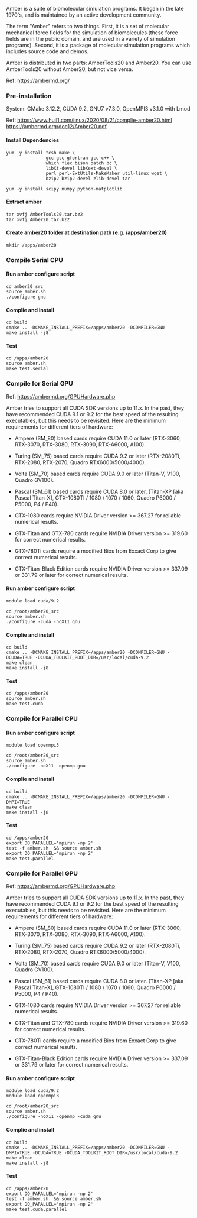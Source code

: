 Amber is a suite of biomolecular simulation programs. It began in the late 1970's, and is maintained by an active development community.

The term "Amber" refers to two things. First, it is a set of molecular mechanical force fields for the simulation of biomolecules (these force fields are in the public domain, and are used in a variety of simulation programs). Second, it is a package of molecular simulation programs which includes source code and demos.

Amber is distributed in two parts: AmberTools20 and Amber20. You can use AmberTools20 without Amber20, but not vice versa.

Ref: https://ambermd.org/


### Pre-installation

System: CMake 3.12.2, CUDA 9.2, GNU7 v7.3.0, OpenMPI3 v3.1.0 with Lmod

Ref: 
https://www.hull1.com/linux/2020/08/21/complie-amber20.html
https://ambermd.org/doc12/Amber20.pdf

#### Install Dependencies
```
yum -y install tcsh make \
			   gcc gcc-gfortran gcc-c++ \
			   which flex bison patch bc \
			   libXt-devel libXext-devel \
			   perl perl-ExtUtils-MakeMaker util-linux wget \
			   bzip2 bzip2-devel zlib-devel tar

yum -y install scipy numpy python-matplotlib
```

#### Extract amber
```
tar xvfj AmberTools20.tar.bz2
tar xvfj Amber20.tar.bz2
```
#### Create amber20 folder at destination path (e.g. /apps/amber20)
```
mkdir /apps/amber20
```

### Compile Serial CPU

#### Run amber configure script
```
cd amber20_src
source amber.sh
./configure gnu
```

#### Complie and install
```
cd build
cmake .. -DCMAKE_INSTALL_PREFIX=/apps/amber20 -DCOMPILER=GNU
make install -j8
```

#### Test
```
cd /apps/amber20
source amber.sh
make test.serial
```

### Compile for Serial GPU

Ref: https://ambermd.org/GPUHardware.php

Amber tries to support all CUDA SDK versions up to 11.x. In the past, they have recommended CUDA 9.1 or 9.2 for the best speed of the resulting executables, but this needs to be revisited. Here are the minimum requirements for different tiers of hardware:
* Ampere (SM_80) based cards require CUDA 11.0 or later (RTX-3060, RTX-3070, RTX-3080, RTX-3090, RTX-A6000, A100).
* Turing (SM_75) based cards require CUDA 9.2 or later (RTX-2080Ti, RTX-2080, RTX-2070, Quadro RTX6000/5000/4000).
* Volta (SM_70) based cards require CUDA 9.0 or later (Titan-V, V100, Quadro GV100).
* Pascal (SM_61) based cards require CUDA 8.0 or later. (Titan-XP [aka Pascal Titan-X], GTX-1080TI / 1080 / 1070 / 1060, Quadro P6000 / P5000, P4 / P40).

* GTX-1080 cards require NVIDIA Driver version >= 367.27 for reliable numerical results.
* GTX-Titan and GTX-780 cards require NVIDIA Driver version >= 319.60 for correct numerical results.
* GTX-780Ti cards require a modified Bios from Exxact Corp to give correct numerical results.
* GTX-Titan-Black Edition cards require NVIDIA Driver version >= 337.09 or 331.79 or later for correct numerical results.

#### Run amber configure script
```
module load cuda/9.2

cd /root/amber20_src
source amber.sh
./configure -cuda -noX11 gnu
```

#### Complie and install
```
cd build
cmake .. -DCMAKE_INSTALL_PREFIX=/apps/amber20 -DCOMPILER=GNU -DCUDA=TRUE -DCUDA_TOOLKIT_ROOT_DIR=/usr/local/cuda-9.2
make clean
make install -j8
```

#### Test
```
cd /apps/amber20
source amber.sh
make test.cuda
```

### Compile for Parallel CPU

#### Run amber configure script
```
module load openmpi3

cd /root/amber20_src
source amber.sh
./configure -noX11 -openmp gnu
```

#### Complie and install
```
cd build
cmake .. -DCMAKE_INSTALL_PREFIX=/apps/amber20 -DCOMPILER=GNU -DMPI=TRUE
make clean
make install -j8
```

#### Test
```
cd /apps/amber20
export DO_PARALLEL='mpirun -np 2'
test -f amber.sh  && source amber.sh
export DO_PARALLEL='mpirun -np 2'
make test.parallel
```

### Compile for Parallel GPU

Ref: https://ambermd.org/GPUHardware.php

Amber tries to support all CUDA SDK versions up to 11.x. In the past, they have recommended CUDA 9.1 or 9.2 for the best speed of the resulting executables, but this needs to be revisited. Here are the minimum requirements for different tiers of hardware:
* Ampere (SM_80) based cards require CUDA 11.0 or later (RTX-3060, RTX-3070, RTX-3080, RTX-3090, RTX-A6000, A100).
* Turing (SM_75) based cards require CUDA 9.2 or later (RTX-2080Ti, RTX-2080, RTX-2070, Quadro RTX6000/5000/4000).
* Volta (SM_70) based cards require CUDA 9.0 or later (Titan-V, V100, Quadro GV100).
* Pascal (SM_61) based cards require CUDA 8.0 or later. (Titan-XP [aka Pascal Titan-X], GTX-1080TI / 1080 / 1070 / 1060, Quadro P6000 / P5000, P4 / P40).

* GTX-1080 cards require NVIDIA Driver version >= 367.27 for reliable numerical results.
* GTX-Titan and GTX-780 cards require NVIDIA Driver version >= 319.60 for correct numerical results.
* GTX-780Ti cards require a modified Bios from Exxact Corp to give correct numerical results.
* GTX-Titan-Black Edition cards require NVIDIA Driver version >= 337.09 or 331.79 or later for correct numerical results.

#### Run amber configure script
```
module load cuda/9.2
module load openmpi3

cd /root/amber20_src
source amber.sh
./configure -noX11 -openmp -cuda gnu
```

#### Complie and install
```
cd build
cmake .. -DCMAKE_INSTALL_PREFIX=/apps/amber20 -DCOMPILER=GNU -DMPI=TRUE -DCUDA=TRUE -DCUDA_TOOLKIT_ROOT_DIR=/usr/local/cuda-9.2
make clean
make install -j8
```

#### Test
```
cd /apps/amber20
export DO_PARALLEL='mpirun -np 2'
test -f amber.sh  && source amber.sh
export DO_PARALLEL='mpirun -np 2'
make test.cuda.parallel
```
